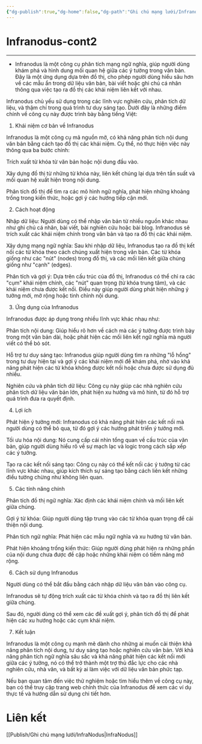 ```yaml
---
{"dg-publish":true,"dg-home":false,"dg-path":"Ghi chú mạng lưới/Infranodus-cont2.md","permalink":"/ghi-chu-mang-luoi/infranodus-cont2/","dgPassFrontmatter":true,"updated":"2025-01-12T15:15:17.804+07:00"}
---
```


# Infranodus-cont2
---

- Infranodus là một công cụ phân tích mạng ngữ nghĩa, giúp người dùng khám phá và hình dung mối quan hệ giữa các ý tưởng trong văn bản. Đây là một ứng dụng dựa trên đồ thị, cho phép người dùng hiểu sâu hơn về các mẫu ẩn trong dữ liệu văn bản, bài viết hoặc ghi chú cá nhân thông qua việc tạo ra đồ thị các khái niệm liên kết với nhau.

Infranodus chủ yếu sử dụng trong các lĩnh vực nghiên cứu, phân tích dữ liệu, và thậm chí trong quá trình tư duy sáng tạo. Dưới đây là những điểm chính về công cụ này được trình bày bằng tiếng Việt:

1. Khái niệm cơ bản về Infranodus

Infranodus là một công cụ mã nguồn mở, có khả năng phân tích nội dung văn bản bằng cách tạo đồ thị các khái niệm. Cụ thể, nó thực hiện việc này thông qua ba bước chính:

Trích xuất từ khóa từ văn bản hoặc nội dung đầu vào.

Xây dựng đồ thị từ những từ khóa này, liên kết chúng lại dựa trên tần suất và mối quan hệ xuất hiện trong nội dung.

Phân tích đồ thị để tìm ra các mô hình ngữ nghĩa, phát hiện những khoảng trống trong kiến thức, hoặc gợi ý các hướng tiếp cận mới.


2. Cách hoạt động

Nhập dữ liệu: Người dùng có thể nhập văn bản từ nhiều nguồn khác nhau như ghi chú cá nhân, bài viết, bài nghiên cứu hoặc bài blog. Infranodus sẽ trích xuất các khái niệm chính trong văn bản và tạo ra đồ thị các khái niệm.

Xây dựng mạng ngữ nghĩa: Sau khi nhập dữ liệu, Infranodus tạo ra đồ thị kết nối các từ khóa theo cách chúng xuất hiện trong văn bản. Các từ khóa giống như các "nút" (nodes) trong đồ thị, và các mối liên kết giữa chúng giống như "cạnh" (edges).

Phân tích và gợi ý: Dựa trên cấu trúc của đồ thị, Infranodus có thể chỉ ra các "cụm" khái niệm chính, các "nút" quan trọng (từ khóa trung tâm), và các khái niệm chưa được kết nối. Điều này giúp người dùng phát hiện những ý tưởng mới, mở rộng hoặc tinh chỉnh nội dung.


3. Ứng dụng của Infranodus

Infranodus được áp dụng trong nhiều lĩnh vực khác nhau như:

Phân tích nội dung: Giúp hiểu rõ hơn về cách mà các ý tưởng được trình bày trong một văn bản dài, hoặc phát hiện các mối liên kết ngữ nghĩa mà người viết có thể bỏ sót.

Hỗ trợ tư duy sáng tạo: Infranodus giúp người dùng tìm ra những "lỗ hổng" trong tư duy hiện tại và gợi ý các khái niệm mới để khám phá, nhờ vào khả năng phát hiện các từ khóa không được kết nối hoặc chưa được sử dụng đủ nhiều.

Nghiên cứu và phân tích dữ liệu: Công cụ này giúp các nhà nghiên cứu phân tích dữ liệu văn bản lớn, phát hiện xu hướng và mô hình, từ đó hỗ trợ quá trình đưa ra quyết định.


4. Lợi ích

Phát hiện ý tưởng mới: Infranodus có khả năng phát hiện các kết nối mà người dùng có thể bỏ qua, từ đó gợi ý các hướng phát triển ý tưởng mới.

Tối ưu hóa nội dung: Nó cung cấp cái nhìn tổng quan về cấu trúc của văn bản, giúp người dùng hiểu rõ về sự mạch lạc và logic trong cách sắp xếp các ý tưởng.

Tạo ra các kết nối sáng tạo: Công cụ này có thể kết nối các ý tưởng từ các lĩnh vực khác nhau, giúp kích thích sự sáng tạo bằng cách liên kết những điều tưởng chừng như không liên quan.


5. Các tính năng chính

Phân tích đồ thị ngữ nghĩa: Xác định các khái niệm chính và mối liên kết giữa chúng.

Gợi ý từ khóa: Giúp người dùng tập trung vào các từ khóa quan trọng để cải thiện nội dung.

Phân tích ngữ nghĩa: Phát hiện các mẫu ngữ nghĩa và xu hướng từ văn bản.

Phát hiện khoảng trống kiến thức: Giúp người dùng phát hiện ra những phần của nội dung chưa được đề cập hoặc những khái niệm có tiềm năng mở rộng.


6. Cách sử dụng Infranodus

Người dùng có thể bắt đầu bằng cách nhập dữ liệu văn bản vào công cụ.

Infranodus sẽ tự động trích xuất các từ khóa chính và tạo ra đồ thị liên kết giữa chúng.

Sau đó, người dùng có thể xem các đề xuất gợi ý, phân tích đồ thị để phát hiện các xu hướng hoặc các cụm khái niệm.


7. Kết luận

Infranodus là một công cụ mạnh mẽ dành cho những ai muốn cải thiện khả năng phân tích nội dung, tư duy sáng tạo hoặc nghiên cứu văn bản. Với khả năng phân tích ngữ nghĩa sâu sắc và khả năng phát hiện các kết nối mới giữa các ý tưởng, nó có thể trở thành một trợ thủ đắc lực cho các nhà nghiên cứu, nhà văn, và bất kỳ ai làm việc với dữ liệu văn bản phức tạp.

Nếu bạn quan tâm đến việc thử nghiệm hoặc tìm hiểu thêm về công cụ này, bạn có thể truy cập trang web chính thức của Infranodus để xem các ví dụ thực tế và hướng dẫn sử dụng chi tiết hơn.

# Liên kết 
[[Publish/Ghi chú mạng lưới/InfraNodus\|InfraNodus]]
